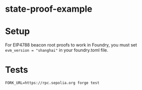 state-proof-example
===================

# Setup

For EIP4788 beacon root proofs to work in Foundry, you must set `evm_version = "shanghai"` in your foundry.toml file.

# Tests

```
FORK_URL=https://rpc.sepolia.org forge test
```
